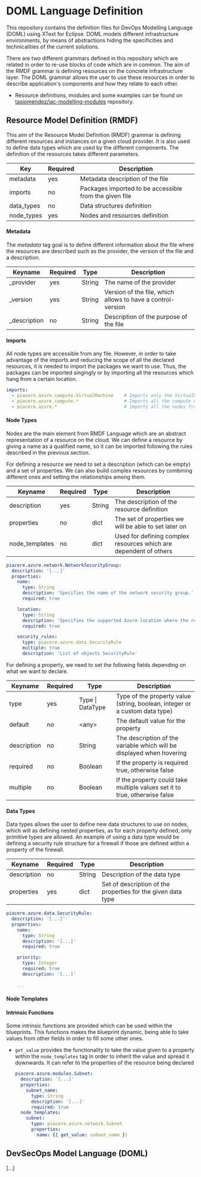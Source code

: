 # DOML Language Definition

This repository contains the definition files for DevOps Modelling Language (DOML) using XText for Eclipse. DOML models different infrastructure environments, by means of abstractions hiding the specificities and technicalities of the current solutions.

There are two different grammars defined in this repository which are related in order to re-use blocks of code which are in common. The aim of the RMDF grammar is defining resources on the concrete infrastructure layer. The DOML grammar allows the user to use these resources in order to describe application's components and how they relate to each other.

- Resource definitions, modules and some examples can be found on [tasiomendez/iac-modelling-modules](https://github.com/tasiomendez/iac-modelling-modules/tree/master/src/org/piacere/) repository. 

## Resource Model Definition (RMDF)

This aim of the Resource Model Definition (RMDF) grammar is defining different resources and instances on a given cloud provider. It is also used to define data types which are used by the different components. The definition of the resources takes different parameters. 

| Key        | Required | Description                                            |
| ---------- | -------- | ------------------------------------------------------ |
| metadata   | yes      | Metadata description of the file                       |
| imports    | no       | Packages imported to be accessible from the given file |
| data_types | no       | Data structures definition                             |
| node_types | yes      | Nodes and resources definition                         |

#### Metadata

The *metadata* tag goal is to define different information about the file where the resources are described such as the provider, the version of the file and a description.

| Keyname      | Required | Type   | Description                                                 |
| ------------ | -------- | ------ | ----------------------------------------------------------- |
| _provider    | yes      | String | The name of the provider                                    |
| _version     | yes      | String | Version of the file, which allows to have a control-version |
| _description | no       | String | Description of the purpose of the file                      |

#### Imports

All node types are accessible from any file. However, in order to take advantage of the imports and reducing the scope of all the declared resources, it is needed to import the packages we want to use. Thus, the packages can be imported singingly or by importing all the resources which hang from a certain location.

```yaml
imports:
  - piacere.azure.compute.VirtualMachine    # Imports only the VirtualMachine node from Azure
  - piacere.azure.compute.*                 # Imports all the compute nodes from Azure
  - piacere.azure.*                         # Imports all the nodes from Azure
```

#### Node Types

Nodes are the main element from RMDF Language which are an abstract representation of a resource on the cloud. We can define a resource by giving a name as a qualified name, so it can be imported following the rules described in the previous section.

For defining a resource we need to set a description (which can be empty) and a set of properties. We can also build complex resources by combining different ones and setting the relationships among them.

| Keyname        | Required | Type   | Description                                                  |
| -------------- | -------- | ------ | ------------------------------------------------------------ |
| description    | yes      | String | The description of the resource definition                   |
| properties     | no       | dict   | The set of properties we will be able to set later on        |
| node_templates | no       | dict   | Used for defining complex resources which are dependent of others |

```yaml
piacere.azure.network.NetworkSecurityGroup:
  description: '[...]'
  properties:
    name:
      type: String
      description: 'Specifies the name of the network security group.'
      required: true

    location:
      type: String
      description: 'Specifies the supported Azure location where the resource exists.'
      required: true

    security_rules:
      type: piacere.azure.data.SecurityRule
      multiple: true
      description: 'List of objects SecurityRule'
```

For defining a property, we need to set the following fields depending on what we want to declare.

| Keyname     | Required | Type             | Description                                                  |
| ----------- | -------- | ---------------- | ------------------------------------------------------------ |
| type        | yes      | Type \| DataType | Type of the property value (string, boolean, integer or a custom data type) |
| default     | no       | \<any>           | The default value for the property                           |
| description | no       | String           | The description of the variable which will be displayed when hovering |
| required    | no       | Boolean          | If the property is required true, otherwise false            |
| multiple    | no       | Boolean          | If the property could take multiple values set it to true, otherwise false |

#### Data Types

Data types allows the user to define new data structures to use on nodes, which will as defining nested properties, as for each property defined, only primitive types are allowed. An example of using a data type would be defining a security rule structure for a firewall if those are defined within a property of the firewall. 

| Keyname     | Required | Type   | Description                                                  |
| ----------- | -------- | ------ | ------------------------------------------------------------ |
| description | no       | String | Description of the data type                                 |
| properties  | yes      | dict   | Set of description of the properties for the given data type |

```yaml
piacere.azure.data.SecurityRule:
  description: '[...]'
  properties:
    name:
      type: String
      description: '[...]'
      required: true

    priority:
      type: Integer
      required: true
      description: '[...]'
      
    ...
```

#### Node Templates



#### Intrinsic Functions

Some intrinsic functions are provided which can be used within the blueprints. This functions makes the blueprint dynamic, being able to take values from other fields in order to fill some other ones.

- `get_value` provides the functionality to take the value given to a property within the `node_templates` tag in order to inherit the value and spread it downwards. It can refer to the properties of the resource being declared

  ```yaml
  piacere.azure.modules.Subnet:
    description: '[...]'
    properties: 
      subnet_name:
        type: String
        description: '[...]'
        required: true
    node_templates:
      subnet:
        type: piacere.azure.network.Subnet
        properties:
          name: {{ get_value: subnet_name }}
  ```

## DevSecOps Model Language (DOML)

[...]
